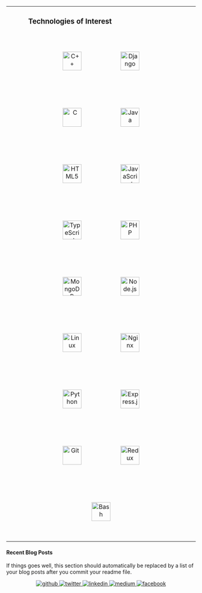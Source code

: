 <table><tr><td valign="top" width="10%"></td><td valign="top" width="80%">

### Technologies of Interest  
<div align="center">  
<img style="margin: 50px" src="https://profilinator.rishav.dev/skills-assets/cplusplus-original.svg" alt="C++" height="50" />  
<img style="margin: 50px" src="https://profilinator.rishav.dev/skills-assets/django-original.svg" alt="Django" height="50" />  
<img style="margin: 50px" src="https://profilinator.rishav.dev/skills-assets/c-original.svg" alt="C" height="50" />  
<img style="margin: 50px" src="https://profilinator.rishav.dev/skills-assets/java-original-wordmark.svg" alt="Java" height="50" />  
<img style="margin: 50px" src="https://profilinator.rishav.dev/skills-assets/html5-original-wordmark.svg" alt="HTML5" height="50" />  
<img style="margin: 50px" src="https://profilinator.rishav.dev/skills-assets/javascript-original.svg" alt="JavaScript" height="50" />  
<img style="margin: 50px" src="https://profilinator.rishav.dev/skills-assets/typescript-original.svg" alt="TypeScript" height="50" />  
<img style="margin: 50px" src="https://profilinator.rishav.dev/skills-assets/php-original.svg" alt="PHP" height="50" />  
<img style="margin: 50px" src="https://profilinator.rishav.dev/skills-assets/mongodb-original-wordmark.svg" alt="MongoDB" height="50" />  
<img style="margin: 50px" src="https://profilinator.rishav.dev/skills-assets/nodejs-original-wordmark.svg" alt="Node.js" height="50" />  
<img style="margin: 50px" src="https://profilinator.rishav.dev/skills-assets/linux-original.svg" alt="Linux" height="50" />  
<img style="margin: 50px" src="https://profilinator.rishav.dev/skills-assets/nginx-original.svg" alt="Nginx" height="50" />  
<img style="margin: 50px" src="https://profilinator.rishav.dev/skills-assets/python-original.svg" alt="Python" height="50" />  
<img style="margin: 50px" src="https://profilinator.rishav.dev/skills-assets/express-original-wordmark.svg" alt="Express.js" height="50" />  
<img style="margin: 50px" src="https://profilinator.rishav.dev/skills-assets/git-scm-icon.svg" alt="Git" height="50" />  
<img style="margin: 50px" src="https://profilinator.rishav.dev/skills-assets/redux-original.svg" alt="Redux" height="50" />  
<img style="margin: 50px" src="https://profilinator.rishav.dev/skills-assets/gnu_bash-icon.svg" alt="Bash" height="50" />  
</div></td><td valign="top" width="10%"></td></tr></table>  

#### Recent Blog Posts  
<!-- BLOG-POST-LIST:START -->  
If things goes well, this section should automatically be replaced by a list of your blog posts after you commit your readme file. 
<!-- BLOG-POST-LIST:END -->  


<div align="center">
<a href="https://github.com/sherifabdlnaby" target="_blank">
<img src=https://img.shields.io/badge/github-%2324292e.svg?&style=for-the-badge&logo=github&logoColor=white alt=github style="margin-bottom: 5px;" />
</a>
<a href="https://twitter.com/sherifabdlnaby" target="_blank">
<img src=https://img.shields.io/badge/twitter-%2300acee.svg?&style=for-the-badge&logo=twitter&logoColor=white alt=twitter style="margin-bottom: 5px;" />
</a>
<a href="https://linkedin.com/in/sherifabdlnaby" target="_blank">
<img src=https://img.shields.io/badge/linkedin-%231E77B5.svg?&style=for-the-badge&logo=linkedin&logoColor=white alt=linkedin style="margin-bottom: 5px;" />
</a>
<a href="https://medium.com/sherifabdlnaby" target="_blank">
<img src=https://img.shields.io/badge/medium-%23292929.svg?&style=for-the-badge&logo=medium&logoColor=white alt=medium style="margin-bottom: 5px;" />
</a>
<a href="https://www.facebook.com/sherifabdlnaby" target="_blank">
<img src=https://img.shields.io/badge/facebook-%232E87FB.svg?&style=for-the-badge&logo=facebook&logoColor=white alt=facebook style="margin-bottom: 5px;" />
</a>  
</div>  
